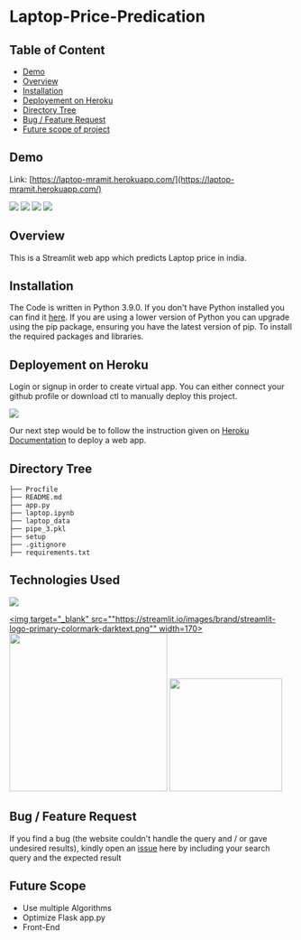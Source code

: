 # Laptop-Price-Predication

## Table of Content
  * [Demo](#demo)
  * [Overview](#overview)
  * [Installation](#installation)
  * [Deployement on Heroku](#deployement-on-heroku)
  * [Directory Tree](#directory-tree)
  * [Bug / Feature Request](#bug---feature-request)
  * [Future scope of project](#future-scope)


## Demo
Link: [https://laptop-mramit.herokuapp.com/](https://laptop-mramit.herokuapp.com/)

[![](https://imgur.com/7PFNhuZ.png)](https://laptop-mramit.herokuapp.com/)
[![](https://imgur.com/NTasfYt.png)](https://laptop-mramit.herokuapp.com/)
[![](https://imgur.com/nfPqBMM.png)](https://laptop-mramit.herokuapp.com/)
[![](https://imgur.com/jUfxDs3.png)](https://laptop-mramit.herokuapp.com/)

## Overview
This is a Streamlit web app which predicts Laptop price in india.


## Installation
The Code is written in Python 3.9.0. If you don't have Python installed you can find it [here](https://www.python.org/downloads/). If you are using a lower version of Python you can upgrade using the pip package, ensuring you have the latest version of pip. To install the required packages and libraries.


## Deployement on Heroku
Login or signup in order to create virtual app. You can either connect your github profile or download ctl to manually deploy this project.

[![](https://imgur.com/dtOFJFh.png)](https://heroku.com)

Our next step would be to follow the instruction given on [Heroku Documentation](https://devcenter.heroku.com/articles/getting-started-with-python) to deploy a web app.

## Directory Tree 
```
├── Procfile
├── README.md
├── app.py
├── laptop.ipynb
├── laptop_data
├── pipe_3.pkl
├── setup
├── .gitignore
├── requirements.txt
```

## Technologies Used

![](https://forthebadge.com/images/badges/made-with-python.svg)

[<img target="_blank" src=""https://streamlit.io/images/brand/streamlit-logo-primary-colormark-darktext.png"" width=170>](https://flask.palletsprojects.com/en/1.1.x/)[<img target="_blank" src="https://www.pinclipart.com/picdir/big/367-3678882_python-logo-clipart-easy-pandas-python-logo-png.png" width=280>](https://pandas.pydata.org/)  [<img target="_blank" src="https://scikit-learn.org/stable/_static/scikit-learn-logo-small.png" width=200>](https://scikit-learn.org/stable/) 


## Bug / Feature Request

If you find a bug (the website couldn't handle the query and / or gave undesired results), kindly open an [issue](https://github.com/amitroyal8755/Flight-Price-Predication/issues) here by including your search query and the expected result

## Future Scope

* Use multiple Algorithms
* Optimize Flask app.py
* Front-End 
